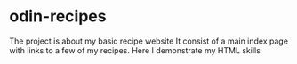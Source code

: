 # odin-recipes
The project is about my basic recipe website
It consist of a main index page with links to a few of my recipes.
Here I demonstrate my HTML skills